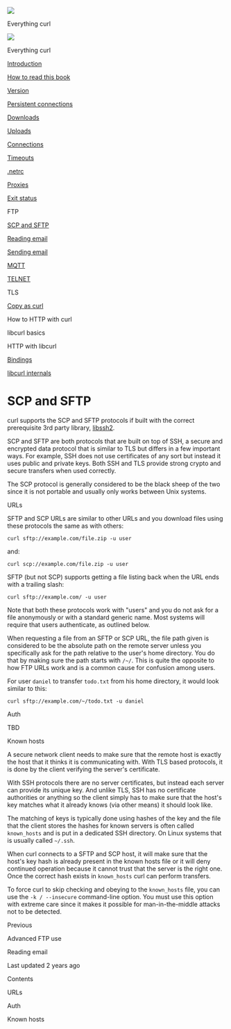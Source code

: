 <a href="../index.html" class="link-a079aa82--primary-53a25e66--logoLink-10d08504"></a>

<img src="https://gblobscdn.gitbook.com/orgs%2F-LxuH0qSm4xO9nWfEBlB%2Favatar.png?alt=media" class="image-67b14f24--avatar-1c1d03ec" />

<span class="text-4505230f--UIH400-4e41e82a--textContentFamily-49a318e1--spaceNameText-677c2969">Everything curl</span>

<a href="../index.html" class="link-a079aa82--primary-53a25e66--logoLink-10d08504"></a>

<img src="https://gblobscdn.gitbook.com/orgs%2F-LxuH0qSm4xO9nWfEBlB%2Favatar.png?alt=media" class="image-67b14f24--avatar-1c1d03ec" />

<span class="text-4505230f--UIH400-4e41e82a--textContentFamily-49a318e1--spaceNameText-677c2969">Everything curl</span>

<a href="../index.html" class="navButton-94f2579c--navButtonClickable-161b88ca"><span class="text-4505230f--UIH300-2063425d--textContentFamily-49a318e1--navButtonLabel-14a4968f">Introduction</span></a>

<a href="../how-to-read.html" class="navButton-94f2579c--navButtonClickable-161b88ca"><span class="text-4505230f--UIH300-2063425d--textContentFamily-49a318e1--navButtonLabel-14a4968f">How to read this book</span></a>







<a href="version.html" class="navButton-94f2579c--pageItemWithChildrenNested-2c5d8183--navButtonClickable-161b88ca"><span class="text-4505230f--UIH300-2063425d--textContentFamily-49a318e1--navButtonLabel-14a4968f">Version</span></a>

<a href="persist.html" class="navButton-94f2579c--pageItemWithChildrenNested-2c5d8183--navButtonClickable-161b88ca"><span class="text-4505230f--UIH300-2063425d--textContentFamily-49a318e1--navButtonLabel-14a4968f">Persistent connections</span></a>

<a href="downloads.html" class="navButton-94f2579c--pageItemWithChildrenNested-2c5d8183--navButtonClickable-161b88ca"><span class="text-4505230f--UIH300-2063425d--textContentFamily-49a318e1--navButtonLabel-14a4968f">Downloads</span></a>

<a href="uploads.html" class="navButton-94f2579c--pageItemWithChildrenNested-2c5d8183--navButtonClickable-161b88ca"><span class="text-4505230f--UIH300-2063425d--textContentFamily-49a318e1--navButtonLabel-14a4968f">Uploads</span></a>

<a href="connections.html" class="navButton-94f2579c--pageItemWithChildrenNested-2c5d8183--navButtonClickable-161b88ca"><span class="text-4505230f--UIH300-2063425d--textContentFamily-49a318e1--navButtonLabel-14a4968f">Connections</span></a>

<a href="timeouts.html" class="navButton-94f2579c--pageItemWithChildrenNested-2c5d8183--navButtonClickable-161b88ca"><span class="text-4505230f--UIH300-2063425d--textContentFamily-49a318e1--navButtonLabel-14a4968f">Timeouts</span></a>

<a href="netrc.html" class="navButton-94f2579c--pageItemWithChildrenNested-2c5d8183--navButtonClickable-161b88ca"><span class="text-4505230f--UIH300-2063425d--textContentFamily-49a318e1--navButtonLabel-14a4968f">.netrc</span></a>

<a href="proxies.html" class="navButton-94f2579c--pageItemWithChildrenNested-2c5d8183--navButtonClickable-161b88ca"><span class="text-4505230f--UIH300-2063425d--textContentFamily-49a318e1--navButtonLabel-14a4968f">Proxies</span></a>

<a href="returns.html" class="navButton-94f2579c--pageItemWithChildrenNested-2c5d8183--navButtonClickable-161b88ca"><span class="text-4505230f--UIH300-2063425d--textContentFamily-49a318e1--navButtonLabel-14a4968f">Exit status</span></a>

<span class="text-4505230f--UIH300-2063425d--textContentFamily-49a318e1--navButtonLabel-14a4968f">FTP</span>

<a href="scpsftp.html" class="navButton-94f2579c--pageItemWithChildrenNested-2c5d8183--navButtonClickable-161b88ca--navButtonOpened-6a88552e"><span class="text-4505230f--UIH300-2063425d--textContentFamily-49a318e1--navButtonLabel-14a4968f">SCP and SFTP</span></a>

<a href="reademail.html" class="navButton-94f2579c--pageItemWithChildrenNested-2c5d8183--navButtonClickable-161b88ca"><span class="text-4505230f--UIH300-2063425d--textContentFamily-49a318e1--navButtonLabel-14a4968f">Reading email</span></a>

<a href="smtp.html" class="navButton-94f2579c--pageItemWithChildrenNested-2c5d8183--navButtonClickable-161b88ca"><span class="text-4505230f--UIH300-2063425d--textContentFamily-49a318e1--navButtonLabel-14a4968f">Sending email</span></a>

<a href="mqtt.html" class="navButton-94f2579c--pageItemWithChildrenNested-2c5d8183--navButtonClickable-161b88ca"><span class="text-4505230f--UIH300-2063425d--textContentFamily-49a318e1--navButtonLabel-14a4968f">MQTT</span></a>

<a href="telnet.html" class="navButton-94f2579c--pageItemWithChildrenNested-2c5d8183--navButtonClickable-161b88ca"><span class="text-4505230f--UIH300-2063425d--textContentFamily-49a318e1--navButtonLabel-14a4968f">TELNET</span></a>

<span class="text-4505230f--UIH300-2063425d--textContentFamily-49a318e1--navButtonLabel-14a4968f">TLS</span>

<a href="copyas.html" class="navButton-94f2579c--pageItemWithChildrenNested-2c5d8183--navButtonClickable-161b88ca"><span class="text-4505230f--UIH300-2063425d--textContentFamily-49a318e1--navButtonLabel-14a4968f">Copy as curl</span></a>

<span class="text-4505230f--UIH300-2063425d--textContentFamily-49a318e1--navButtonLabel-14a4968f">How to HTTP with curl</span>

<span class="text-4505230f--UIH300-2063425d--textContentFamily-49a318e1--navButtonLabel-14a4968f">libcurl basics</span>

<span class="text-4505230f--UIH300-2063425d--textContentFamily-49a318e1--navButtonLabel-14a4968f">HTTP with libcurl</span>

<a href="../bindings.html" class="navButton-94f2579c--navButtonClickable-161b88ca"><span class="text-4505230f--UIH300-2063425d--textContentFamily-49a318e1--navButtonLabel-14a4968f">Bindings</span></a>

<a href="../internals.html" class="navButton-94f2579c--navButtonClickable-161b88ca"><span class="text-4505230f--UIH300-2063425d--textContentFamily-49a318e1--navButtonLabel-14a4968f">libcurl internals</span></a>

<a href="../bookindex.html" class="navButton-94f2579c--navButtonClickable-161b88ca"><span class="text-4505230f--UIH300-2063425d--textContentFamily-49a318e1--navButtonLabel-14a4968f"></span></a>





# <span class="text-4505230f--DisplayH900-bfb998fa--textContentFamily-49a318e1">SCP and SFTP</span>

<span class="text-4505230f--UIH300-2063425d--textUIFamily-5ebd8e40--text-8ee2c8b2"></span>

<span class="text-4505230f--UIH300-2063425d--textUIFamily-5ebd8e40--text-8ee2c8b2"></span>

<span class="text-4505230f--TextH400-3033861f--textContentFamily-49a318e1"><span data-key="028d5d8e00c84fdcb7705586fc6187cb"><span data-offset-key="028d5d8e00c84fdcb7705586fc6187cb:0">curl supports the SCP and SFTP protocols if built with the correct prerequisite 3rd party library, </span></span><a href="https://www.libssh2.org/" class="link-a079aa82--primary-53a25e66--link-faf6c434"><span data-key="25ed6febcd5e46679a6910e0be9c2ba6"><span data-offset-key="25ed6febcd5e46679a6910e0be9c2ba6:0">libssh2</span></span></a><span data-key="305cc93d9a924281b0252127473d08df"><span data-offset-key="305cc93d9a924281b0252127473d08df:0">.</span></span></span>

<span class="text-4505230f--TextH400-3033861f--textContentFamily-49a318e1"><span data-key="918485119c3a4bd5b31a6c93e00adfb5"><span data-offset-key="918485119c3a4bd5b31a6c93e00adfb5:0">SCP and SFTP are both protocols that are built on top of SSH, a secure and encrypted data protocol that is similar to TLS but differs in a few important ways. For example, SSH does not use certificates of any sort but instead it uses public and private keys. Both SSH and TLS provide strong crypto and secure transfers when used correctly.</span></span></span>

<span class="text-4505230f--TextH400-3033861f--textContentFamily-49a318e1"><span data-key="b5646bad078d40df9234258c70663a06"><span data-offset-key="b5646bad078d40df9234258c70663a06:0">The SCP protocol is generally considered to be the black sheep of the two since it is not portable and usually only works between Unix systems.</span></span></span>

<span class="text-4505230f--HeadingH700-04e1a2a3--textContentFamily-49a318e1"><span data-key="86c45b5efefa4be597fbeae654943ab9"><span data-offset-key="86c45b5efefa4be597fbeae654943ab9:0">URLs</span></span></span>

<span class="text-4505230f--TextH400-3033861f--textContentFamily-49a318e1"><span data-key="293e51cea9374791a5b2302307514bcd"><span data-offset-key="293e51cea9374791a5b2302307514bcd:0">SFTP and SCP URLs are similar to other URLs and you download files using these protocols the same as with others:</span></span></span>

    curl sftp://example.com/file.zip -u user

<span class="text-4505230f--TextH400-3033861f--textContentFamily-49a318e1"><span data-key="ef28dc86c84446038316b7585f8ef7af"><span data-offset-key="ef28dc86c84446038316b7585f8ef7af:0">and:</span></span></span>

    curl scp://example.com/file.zip -u user

<span class="text-4505230f--TextH400-3033861f--textContentFamily-49a318e1"><span data-key="8966ba9d6ce7495ea7027ad39510e137"><span data-offset-key="8966ba9d6ce7495ea7027ad39510e137:0">SFTP (but not SCP) supports getting a file listing back when the URL ends with a trailing slash:</span></span></span>

    curl sftp://example.com/ -u user

<span class="text-4505230f--TextH400-3033861f--textContentFamily-49a318e1"><span data-key="ab45708981874f198cd7845600429f62"><span data-offset-key="ab45708981874f198cd7845600429f62:0">Note that both these protocols work with "users" and you do not ask for a file anonymously or with a standard generic name. Most systems will require that users authenticate, as outlined below.</span></span></span>

<span class="text-4505230f--TextH400-3033861f--textContentFamily-49a318e1"><span data-key="cda44a7792744725928f51afbfce69b3"><span data-offset-key="cda44a7792744725928f51afbfce69b3:0">When requesting a file from an SFTP or SCP URL, the file path given is considered to be the absolute path on the remote server unless you specifically ask for the path relative to the user's home directory. You do that by making sure the path starts with </span><span data-offset-key="cda44a7792744725928f51afbfce69b3:1">`/~/`</span><span data-offset-key="cda44a7792744725928f51afbfce69b3:2">. This is quite the opposite to how FTP URLs work and is a common cause for confusion among users.</span></span></span>

<span class="text-4505230f--TextH400-3033861f--textContentFamily-49a318e1"><span data-key="abc9dd6ef7f84310b01eb8c5a2911fd7"><span data-offset-key="abc9dd6ef7f84310b01eb8c5a2911fd7:0">For user </span><span data-offset-key="abc9dd6ef7f84310b01eb8c5a2911fd7:1">`daniel`</span><span data-offset-key="abc9dd6ef7f84310b01eb8c5a2911fd7:2"> to transfer </span><span data-offset-key="abc9dd6ef7f84310b01eb8c5a2911fd7:3">`todo.txt`</span><span data-offset-key="abc9dd6ef7f84310b01eb8c5a2911fd7:4"> from his home directory, it would look similar to this:</span></span></span>

    curl sftp://example.com/~/todo.txt -u daniel

<span class="text-4505230f--HeadingH700-04e1a2a3--textContentFamily-49a318e1"><span data-key="1bb605c77fa34e6eb303f563f1692582"><span data-offset-key="1bb605c77fa34e6eb303f563f1692582:0">Auth</span></span></span>

<span class="text-4505230f--TextH400-3033861f--textContentFamily-49a318e1"><span data-key="2da634ece34445cd9945eaf1104a430d"><span data-offset-key="2da634ece34445cd9945eaf1104a430d:0">TBD</span></span></span>

<span class="text-4505230f--HeadingH700-04e1a2a3--textContentFamily-49a318e1"><span data-key="22914b077b7e40c298cc75bda0239cbd"><span data-offset-key="22914b077b7e40c298cc75bda0239cbd:0">Known hosts</span></span></span>

<span class="text-4505230f--TextH400-3033861f--textContentFamily-49a318e1"><span data-key="4707943528564b8db7757dfc8c176e99"><span data-offset-key="4707943528564b8db7757dfc8c176e99:0">A secure network client needs to make sure that the remote host is exactly the host that it thinks it is communicating with. With TLS based protocols, it is done by the client verifying the server's certificate.</span></span></span>

<span class="text-4505230f--TextH400-3033861f--textContentFamily-49a318e1"><span data-key="02e9e893c0324d07a393ed3668d97ddd"><span data-offset-key="02e9e893c0324d07a393ed3668d97ddd:0">With SSH protocols there are no server certificates, but instead each server can provide its unique key. And unlike TLS, SSH has no certificate authorities or anything so the client simply has to make sure that the host's key matches what it already knows (via other means) it should look like.</span></span></span>

<span class="text-4505230f--TextH400-3033861f--textContentFamily-49a318e1"><span data-key="32f0593186bf4b469421a7511f56cee4"><span data-offset-key="32f0593186bf4b469421a7511f56cee4:0">The matching of keys is typically done using hashes of the key and the file that the client stores the hashes for known servers is often called </span><span data-offset-key="32f0593186bf4b469421a7511f56cee4:1">`known_hosts`</span><span data-offset-key="32f0593186bf4b469421a7511f56cee4:2"> and is put in a dedicated SSH directory. On Linux systems that is usually called </span><span data-offset-key="32f0593186bf4b469421a7511f56cee4:3">`~/.ssh`</span><span data-offset-key="32f0593186bf4b469421a7511f56cee4:4">.</span></span></span>

<span class="text-4505230f--TextH400-3033861f--textContentFamily-49a318e1"><span data-key="3187593b88004eb99d2c3163f5e78f16"><span data-offset-key="3187593b88004eb99d2c3163f5e78f16:0">When curl connects to a SFTP and SCP host, it will make sure that the host's key hash is already present in the known hosts file or it will deny continued operation because it cannot trust that the server is the right one. Once the correct hash exists in </span><span data-offset-key="3187593b88004eb99d2c3163f5e78f16:1">`known_hosts`</span><span data-offset-key="3187593b88004eb99d2c3163f5e78f16:2"> curl can perform transfers.</span></span></span>

<span class="text-4505230f--TextH400-3033861f--textContentFamily-49a318e1"><span data-key="925cd709ffe84305bd96c730214024e0"><span data-offset-key="925cd709ffe84305bd96c730214024e0:0">To force curl to skip checking and obeying to the </span><span data-offset-key="925cd709ffe84305bd96c730214024e0:1">`known_hosts`</span><span data-offset-key="925cd709ffe84305bd96c730214024e0:2"> file, you can use the </span><span data-offset-key="925cd709ffe84305bd96c730214024e0:3">`-k / --insecure`</span><span data-offset-key="925cd709ffe84305bd96c730214024e0:4"> command-line option. You must use this option with extreme care since it makes it possible for man-in-the-middle attacks not to be detected.</span></span></span>

<a href="ftp/advanced.html" class="reset-3c756112--card-6570f064--whiteCard-fff091a4--cardPrevious-56a5e674"></a>

<span class="text-4505230f--TextH200-a3425406--textContentFamily-49a318e1">Previous</span>

<span class="text-4505230f--UIH400-4e41e82a--textContentFamily-49a318e1">Advanced FTP use</span>

<a href="reademail.html" class="reset-3c756112--card-6570f064--whiteCard-fff091a4--cardNext-19241c42"></a>


<span class="text-4505230f--UIH400-4e41e82a--textContentFamily-49a318e1">Reading email</span>



<span class="text-4505230f--TextH200-a3425406--textContentFamily-49a318e1">Last updated 2 years ago</span>



<span class="text-4505230f--InfoH100-1e92e1d1--textContentFamily-49a318e1">Contents</span>

<a href="scpsftp.html#urls" class="reset-3c756112--menuItem-aa02f6ec--menuItemLight-757d5235--menuItemInline-173bdf97--pageTocItem-f4427024"></a>

<span class="text-4505230f--UIH300-2063425d--textContentFamily-49a318e1"><span class="text-4505230f--UIH200-50ead35f--textContentFamily-49a318e1">URLs</span></span>

<a href="scpsftp.html#auth" class="reset-3c756112--menuItem-aa02f6ec--menuItemLight-757d5235--menuItemInline-173bdf97--pageTocItem-f4427024"></a>

<span class="text-4505230f--UIH300-2063425d--textContentFamily-49a318e1"><span class="text-4505230f--UIH200-50ead35f--textContentFamily-49a318e1">Auth</span></span>

<a href="scpsftp.html#known-hosts" class="reset-3c756112--menuItem-aa02f6ec--menuItemLight-757d5235--menuItemInline-173bdf97--pageTocItem-f4427024"></a>

<span class="text-4505230f--UIH300-2063425d--textContentFamily-49a318e1"><span class="text-4505230f--UIH200-50ead35f--textContentFamily-49a318e1">Known hosts</span></span>
